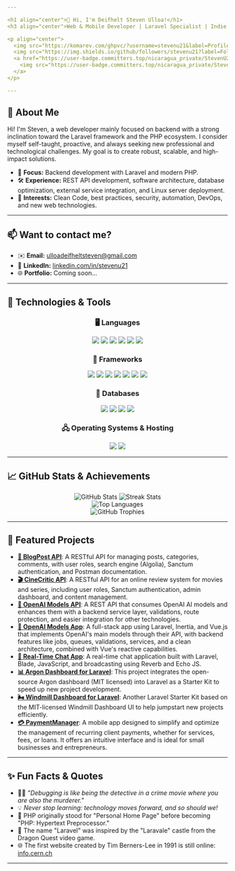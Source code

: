 ```yaml
---

<h1 align="center">👋 Hi, I'm Deifhelt Steven Ulloa!</h1>
<h3 align="center">Web & Mobile Developer | Laravel Specialist | Indie Game Developer</h3>

<p align="center">
  <img src="https://komarev.com/ghpvc/?username=stevenu21&label=Profile%20Views&color=0e75b6&style=flat" alt="Profile Views" />
  <img src="https://img.shields.io/github/followers/stevenu21?label=Follow&style=social" alt="Follow" />
  <a href="https://user-badge.committers.top/nicaragua_private/StevenU21" target="_blank">
    <img src="https://user-badge.committers.top/nicaragua_private/StevenU21.svg" alt="Committers Badge" />
  </a>
</p>

---
```


## 🌟 About Me

Hi! I'm Steven, a web developer mainly focused on backend with a strong inclination toward the Laravel framework and the PHP ecosystem. I consider myself self-taught, proactive, and always seeking new professional and technological challenges. My goal is to create robust, scalable, and high-impact solutions.

* 🎯 **Focus:** Backend development with Laravel and modern PHP.
* 🛠️ **Experience:** REST API development, software architecture, database optimization, external service integration, and Linux server deployment.
* 🚀 **Interests:** Clean Code, best practices, security, automation, DevOps, and new web technologies.

---

## 📫 Want to contact me?

* ✉️ **Email:** [ulloadeifheltsteven@gmail.com](mailto:ulloadeifheltsteven@gmail.com)
* 💼 **LinkedIn:** [linkedin.com/in/stevenu21](https://www.linkedin.com/in/deifhelt-ulloa-12b56323a/)
* 🌐 **Portfolio:** Coming soon...

---

## 🔧 Technologies & Tools

<div align="center">

<h3 align="center">🖥️ Languages</h3>
<span>
  <img src="https://img.shields.io/badge/PHP-777BB4?style=for-the-badge&logo=php&logoColor=white"/>
  <img src="https://img.shields.io/badge/JavaScript-F7DF1E?style=for-the-badge&logo=javascript&logoColor=black"/>
  <img src="https://img.shields.io/badge/C%23-239120?style=for-the-badge&logo=c-sharp&logoColor=white"/>
  <img src="https://img.shields.io/badge/GDScript-478CBF?style=for-the-badge&logo=godot-engine&logoColor=white"/>
  <img src="https://img.shields.io/badge/HTML5-E34F26?style=for-the-badge&logo=html5&logoColor=white"/>
  <img src="https://img.shields.io/badge/CSS3-1572B6?style=for-the-badge&logo=css3&logoColor=white"/>
</span>

<br>

<h3 align="center">🚀 Frameworks</h3>
<span>
  <img src="https://img.shields.io/badge/Laravel-FF2D20?style=for-the-badge&logo=laravel&logoColor=white"/>
  <img src="https://img.shields.io/badge/Godot-483D8B?style=for-the-badge&logo=godot-engine&logoColor=white"/>
  <img src="https://img.shields.io/badge/.NET%20MAUI-512BD4?style=for-the-badge&logo=dotnet&logoColor=white"/>
  <img src="https://img.shields.io/badge/Bootstrap-7952B3?style=for-the-badge&logo=bootstrap&logoColor=white"/>
  <img src="https://img.shields.io/badge/Tailwind%20CSS-06B6D4?style=for-the-badge&logo=tailwindcss&logoColor=white"/>
  <img src="https://img.shields.io/badge/NPM-CB3837?style=for-the-badge&logo=npm&logoColor=white"/>
  <img src="https://img.shields.io/badge/Vite-646CFF?style=for-the-badge&logo=vite&logoColor=white"/>
</span>

<br>

<h3 align="center">💾 Databases</h3>
<span>
  <img src="https://img.shields.io/badge/MySQL-005C84?style=for-the-badge&logo=mysql&logoColor=white"/>
  <img src="https://img.shields.io/badge/Microsoft%20SQL%20Server-CC2927?style=for-the-badge&logo=microsoft%20sql%20server&logoColor=white"/>
  <img src="https://img.shields.io/badge/MariaDB-003545?style=for-the-badge&logo=mariadb&logoColor=white"/>
  <img src="https://img.shields.io/badge/SQLite-003B57?style=for-the-badge&logo=sqlite&logoColor=white"/>
</span>

<br>

<h3 align="center">🖧 Operating Systems & Hosting</h3>
<span>
  <img src="https://img.shields.io/badge/Ubuntu-E95420?style=for-the-badge&logo=ubuntu&logoColor=white"/>
  <img src="https://img.shields.io/badge/Nginx-009639?style=for-the-badge&logo=nginx&logoColor=white"/>
</span>

</div>

---

## 📈 GitHub Stats & Achievements

<div align="center">
  <img src="https://github-readme-stats.vercel.app/api?username=StevenU21&show_icons=true&theme=radical&hide_border=true&include_all_commits=true&count_private=true&card_width=500" alt="GitHub Stats"/>
  <img src="https://github-readme-streak-stats.herokuapp.com/?user=stevenu21&theme=radical&hide_border=true" alt="Streak Stats" />
  <br/>
  <img src="https://github-readme-stats.vercel.app/api/top-langs?username=stevenu21&layout=compact&theme=radical&hide_border=true" alt="Top Languages" />
  <br/>
  <img src="https://github-profile-trophy.vercel.app/?username=StevenU21&theme=radical&no-frame=true&column=4" alt="GitHub Trophies" />
</div>

---

## 🚀 Featured Projects

* [**📰 BlogPost API**](https://github.com/StevenU21/blog_post-api-backend): A RESTful API for managing posts, categories, comments, with user roles, search engine (Algolia), Sanctum authentication, and Postman documentation.
* [**🎬 CineCritic API**](https://github.com/StevenU21/cine-critic-api): A RESTful API for an online review system for movies and series, including user roles, Sanctum authentication, admin dashboard, and content management.
* [**🔌 OpenAI Models API**](https://github.com/StevenU21/openAI-models-api): A REST API that consumes OpenAI AI models and enhances them with a backend service layer, validations, route protection, and easier integration for other technologies.
* [**🤖 OpenAI Models App**](https://github.com/StevenU21/laravel-inertia-vue-ai-models): A full-stack app using Laravel, Inertia, and Vue.js that implements OpenAI's main models through their API, with backend features like jobs, queues, validations, services, and a clean architecture, combined with Vue's reactive capabilities.
* [**💬 Real-Time Chat App**](https://github.com/StevenU21/laravel-reverb-chat): A real-time chat application built with Laravel, Blade, JavaScript, and broadcasting using Reverb and Echo JS.
* [**📊 Argon Dashboard for Laravel**](https://github.com/StevenU21/argon-laravel): This project integrates the open-source Argon dashboard (MIT licensed) into Laravel as a Starter Kit to speed up new project development.
* [**🌬️ Windmill Dashboard for Laravel**](https://github.com/StevenU21/windmill-laravel): Another Laravel Starter Kit based on the MIT-licensed Windmill Dashboard UI to help jumpstart new projects efficiently.
* [**💳 PaymentManager**](https://github.com/StevenU21/PaymentManager): A mobile app designed to simplify and optimize the management of recurring client payments, whether for services, fees, or loans. It offers an intuitive interface and is ideal for small businesses and entrepreneurs.

---

## ✨ Fun Facts & Quotes

* 🕵️‍♂️ *"Debugging is like being the detective in a crime movie where you are also the murderer."*
* 💡 *Never stop learning: technology moves forward, and so should we!*
* 🐘 PHP originally stood for "Personal Home Page" before becoming "PHP: Hypertext Preprocessor."
* 🚀 The name "Laravel" was inspired by the "Laravale" castle from the Dragon Quest video game.
* 🌐 The first website created by Tim Berners-Lee in 1991 is still online: [info.cern.ch](http://info.cern.ch)

---

